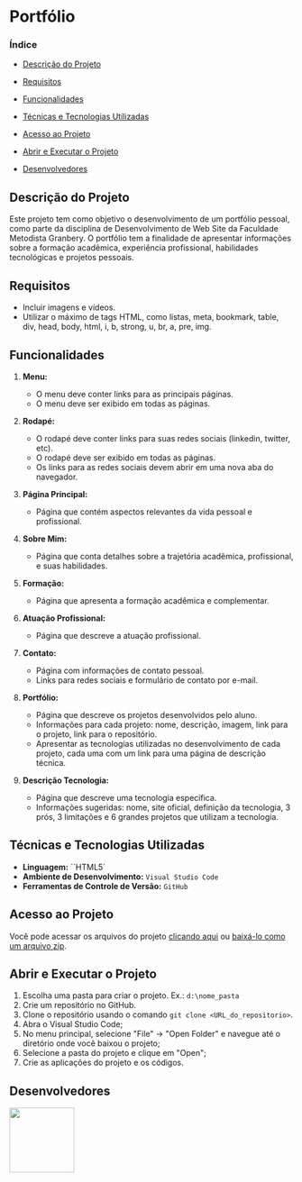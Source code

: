 # Portfólio

### Índice

- [Descrição do Projeto](#descrição-do-projeto)

- [Requisitos](#requisitos)

- [Funcionalidades](#funcionalidades)

- [Técnicas e Tecnologias Utilizadas](#técnicas-e-tecnologias-utilizadas)

- [Acesso ao Projeto](#acesso-ao-projeto)

- [Abrir e Executar o Projeto](#abrir-e-executar-o-projeto)

- [Desenvolvedores](#desenvolvedores)

## Descrição do Projeto

Este projeto tem como objetivo o desenvolvimento de um portfólio pessoal, como parte da disciplina de Desenvolvimento de Web Site da Faculdade Metodista Granbery. O portfólio tem a finalidade de apresentar informações sobre a formação acadêmica, experiência profissional, habilidades tecnológicas e projetos pessoais.

## Requisitos

- Incluir imagens e vídeos.
- Utilizar o máximo de tags HTML, como listas, meta, bookmark, table, div, head, body, html, i, b, strong, u, br, a, pre, img.

## Funcionalidades

1. **Menu:**
   - O menu deve conter links para as principais páginas.
   - O menu deve ser exibido em todas as páginas.

2. **Rodapé:**
   - O rodapé deve conter links para suas redes sociais (linkedin, twitter, etc).
   - O rodapé deve ser exibido em todas as páginas.
   - Os links para as redes sociais devem abrir em uma nova aba do navegador.

3. **Página Principal:**
   - Página que contém aspectos relevantes da vida pessoal e profissional.

4. **Sobre Mim:**
   - Página que conta detalhes sobre a trajetória acadêmica, profissional, e suas habilidades.

5. **Formação:**
   - Página que apresenta a formação acadêmica e complementar.

6. **Atuação Profissional:**
   - Página que descreve a atuação profissional.

7. **Contato:**
   - Página com informações de contato pessoal.
   - Links para redes sociais e formulário de contato por e-mail.

8. **Portfólio:**
   - Página que descreve os projetos desenvolvidos pelo aluno.
   - Informações para cada projeto: nome, descrição, imagem, link para o projeto, link para o repositório.
   - Apresentar as tecnologias utilizadas no desenvolvimento de cada projeto, cada uma com um link para uma página de descrição técnica.

9. **Descrição Tecnologia:**
   - Página que descreve uma tecnologia específica.
   - Informações sugeridas: nome, site oficial, definição da tecnologia, 3 prós, 3 limitações e 6 grandes projetos que utilizam a tecnologia.

## Técnicas e Tecnologias Utilizadas

- **Linguagem:** ``HTML5`
- **Ambiente de Desenvolvimento:** ``Visual Studio Code``
- **Ferramentas de Controle de Versão:** ``GitHub``

## Acesso ao Projeto

Você pode acessar os arquivos do projeto [clicando aqui](https://github.com/asergioscosta/portfolio) ou [baixá-lo como um arquivo zip](https://github.com/asergioscosta/portfolio/archive/refs/heads/main.zip).

## Abrir e Executar o Projeto

1. Escolha uma pasta para criar o projeto. Ex.: ``d:\nome_pasta``
2. Crie um repositório no GitHub.
3. Clone o repositório usando o comando ``git clone <URL_do_repositorio>``.
4. Abra o Visual Studio Code;
5. No menu principal, selecione "File" -> "Open Folder" e navegue até o diretório onde você baixou o projeto;
6. Selecione a pasta do projeto e clique em "Open";
7. Crie as aplicações do projeto e os códigos.

## Desenvolvedores

[<img loading="lazy" src="https://avatars.githubusercontent.com/u/102989796?v=4" width=115>](https://github.com/asergioscosta)